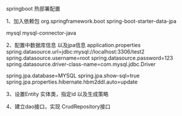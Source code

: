 springboot 热部署配置

1、加入依赖包
	<dependency>
			<groupId>org.springframework.boot</groupId>
			<artifactId>spring-boot-starter-data-jpa</artifactId>
		</dependency>

  <dependency>
            <groupId>mysql</groupId>
            <artifactId>mysql-connector-java</artifactId>
        </dependency>
		
		
2、配置中数据库信息 以及jpa信息  application.properties
spring.datasource.url=jdbc:mysql://localhost:3306/test2
spring.datasource.username=root
spring.datasource.password=123
spring.datasource.driver-class-name=com.mysql.jdbc.Driver


spring.jpa.database=MYSQL
spring.jpa.show-sql=true	
spring.jpa.properties.hibernate.hbm2ddl.auto=update


3、设置Entity 实体类，指定id 以及生成策略

4、建立dao接口，实现 CrudRepository接口
